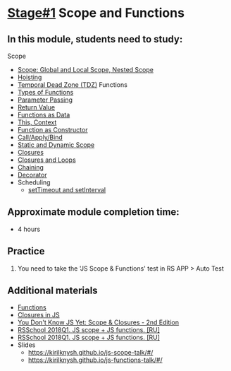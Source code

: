 # [Stage#1](../../) Scope and Functions

## In this module, students need to study:

Scope

- [Scope: Global and Local Scope, Nested Scope](https://www.freecodecamp.org/news/scope-and-closures-in-javascript/)
- [Hoisting](https://www.freecodecamp.org/news/what-is-hoisting-in-javascript-3/)
- [Temporal Dead Zone (TDZ)](https://www.freecodecamp.org/news/what-is-the-temporal-dead-zone/)
  Functions
- [Types of Functions](https://www.freecodecamp.org/news/the-difference-between-arrow-functions-and-normal-functions/)
- [Parameter Passing](https://javascript.info/function-basics#parameters)
- [Return Value](https://javascript.info/function-basics#returning-a-value)
- [Functions as Data](https://education.launchcode.org/intro-to-professional-web-dev/chapters/more-on-functions/functions-as-values.html)
- [This, Context](https://developer.mozilla.org/en-US/docs/Web/JavaScript/Reference/Operators/this)
- [Function as Constructor](https://javascript.info/constructor-new#constructor-function)
- [Call/Apply/Bind](https://www.freecodecamp.org/news/understand-call-apply-and-bind-in-javascript-with-examples/)
- [Static and Dynamic Scope](https://benmyers.dev/blog/scope/#lexical-scope-versus-dynamic-scope)
- [Closures](https://benmyers.dev/blog/scope/#closures)
- [Closures and Loops](https://www.freecodecamp.org/news/thrown-for-a-loop-understanding-for-loops-and-timeouts-in-javascript-558d8255d8a4)
- [Chaining](https://www.geeksforgeeks.org/method-chaining-in-javascript/)
- [Decorator](https://javascript.info/call-apply-decorators)
- Scheduling
  - [setTimeout and setInterval](https://javascript.info/settimeout-setinterval)

## Approximate module completion time:

- 4 hours

## Practice

1. You need to take the 'JS Scope & Functions' test in RS APP > Auto Test

## Additional materials

- [Functions](https://developer.mozilla.org/en-US/docs/Web/JavaScript/Guide/Functions)
- [Closures in JS](https://developer.mozilla.org/ru/docs/Web/JavaScript/Closures)
- [You Don't Know JS Yet: Scope & Closures - 2nd Edition](https://github.com/getify/You-Dont-Know-JS/blob/2nd-ed/scope-closures/README.md)
- [RSSchool 2018Q1. JS scope + JS functions. [RU]](https://www.youtube.com/watch?v=c_rHAYNBotQ)
- [RSSchool 2018Q1. JS scope + JS functions. [RU]](https://www.youtube.com/watch?v=h5o_tgEMKxY)
- Slides
  - https://kirilknysh.github.io/js-scope-talk/#/
  - https://kirilknysh.github.io/js-functions-talk/#/
